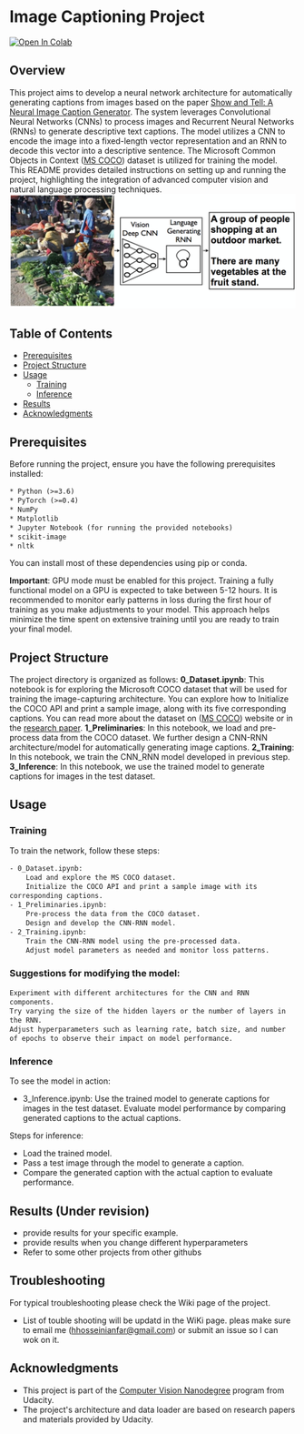 # Image Captioning Project
<a target="_blank" href="https://colab.research.google.com/github/hhosseinian/ImageCaptioning">
  <img src="https://colab.research.google.com/assets/colab-badge.svg" alt="Open In Colab"/>
</a>

## Overview
This project aims to develop a neural network architecture for automatically generating captions from images based on the paper [Show and Tell: A Neural Image Caption Generator](https://arxiv.org/pdf/1411.4555.pdf). The system leverages Convolutional Neural Networks (CNNs) to process images and Recurrent Neural Networks (RNNs) to generate descriptive text captions. The model utilizes a CNN to encode the image into a fixed-length vector representation and an RNN to decode this vector into a descriptive sentence. The Microsoft Common Objects in Context ([MS COCO](http://cocodataset.org/#home)) dataset is utilized for training the model. This README provides detailed instructions on setting up and running the project, highlighting the integration of advanced computer vision and natural language processing techniques.
![Neural Image Caption, or NIC model](https://github.com/hhosseinian/ImageCaptioning/blob/main/Images/Image_Captioning_Arch.png)

## Table of Contents
- [Prerequisites](#prerequisites)
- [Project Structure](#project-structure)
- [Usage](#usage)
  - [Training](#training)
  - [Inference](#inference)
- [Results](#results)
- [Acknowledgments](#acknowledgments)

## Prerequisites
Before running the project, ensure you have the following prerequisites installed:

    * Python (>=3.6)
    * PyTorch (>=0.4)
    * NumPy
    * Matplotlib
    * Jupyter Notebook (for running the provided notebooks)
    * scikit-image
    * nltk

You can install most of these dependencies using pip or conda.

**Important**: GPU mode must be enabled for this project. Training a fully functional model on a GPU is expected to take between 5-12 hours. It is recommended to monitor early patterns in loss during the first hour of training as you make adjustments to your model. This approach helps minimize the time spent on extensive training until you are ready to train your final model.


## Project Structure
The project directory is organized as follows:
**0_Dataset.ipynb**: This notebook is for exploring the Microsoft COCO dataset that will be used for training the image-capturing architecture. You can explore how to Initialize the COCO API and print a sample image, along with its five corresponding captions. You can read more about the dataset on ([MS COCO](http://cocodataset.org/#home)) website or in the [research paper](https://arxiv.org/pdf/1405.0312).
**1_Preliminaries**: In this notebook, we load and pre-process data from the COCO dataset. We further design a CNN-RNN architecture/model for automatically generating image captions. 
**2_Training**: In this notebook, we train the CNN_RNN model developed in previous step. 
**3_Inference**: In this notebook, we use the trained model to generate captions for images in the test dataset.

## Usage
### Training

To train the network, follow these steps:

    - 0_Dataset.ipynb:
        Load and explore the MS COCO dataset.
        Initialize the COCO API and print a sample image with its corresponding captions.
    - 1_Preliminaries.ipynb:
        Pre-process the data from the COCO dataset.
        Design and develop the CNN-RNN model.
    - 2_Training.ipynb:
        Train the CNN-RNN model using the pre-processed data.
        Adjust model parameters as needed and monitor loss patterns.

### Suggestions for modifying the model:

    Experiment with different architectures for the CNN and RNN components.
    Try varying the size of the hidden layers or the number of layers in the RNN.
    Adjust hyperparameters such as learning rate, batch size, and number of epochs to observe their impact on model performance.

### Inference

To see the model in action:
- 3_Inference.ipynb:
  Use the trained model to generate captions for images in the test dataset.
  Evaluate model performance by comparing generated captions to the actual captions.

Steps for inference:
- Load the trained model.
- Pass a test image through the model to generate a caption.
- Compare the generated caption with the actual caption to evaluate performance.



## Results (Under revision)
- provide results for your specific example.
- provide results when you change different hyperparameters
- Refer to some other projects from other githubs


## Troubleshooting
For typical troubleshooting please check the Wiki page of the project.
- List of touble shooting will be updatd in the WiKi page. pleas make sure to email me (hhosseinianfar@gmail.com) or submit an issue so I can wok on it. 

## Acknowledgments
- This project is part of the [Computer Vision Nanodegree](https://www.udacity.com/course/computer-vision-nanodegree--nd891) program from Udacity.
- The project's architecture and data loader are based on research papers and materials provided by Udacity.
